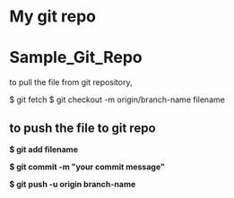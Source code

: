 # My git repo
# Sample_Git_Repo

to pull the file from git repository,

$ git fetch
$ git checkout -m origin/branch-name filename


## to push the file to git repo
<b> $ git add filename<b>
<p>
<b> $ git commit -m "your commit message"<b><p>
<b> $ git push -u origin branch-name<b>
